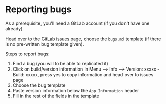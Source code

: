 # Reporting bugs
As a prerequisite, you'll need a GitLab account (if you don't have one already).  

Head over to the [GitLab issues](https://gitlab.com/safesurfer/SafeSurfer-Desktop/issues/new) page, choose the `bugs.md` template (if there is no pre-written bug template given).  

Steps to report bugs:  
1. Find a bug (you will to be able to replicated it)
2. Click on build/version information in Menu --> Info --> Version: xxxxx - Build: xxxxx, press yes to copy information and head over to issues page
3. Choose the bug template
4. Paste version information below the `App Information` header
5. Fill in the rest of the fields in the template
